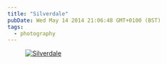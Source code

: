 ```yaml
---
title: "Silverdale"
pubDate: Wed May 14 2014 21:06:48 GMT+0100 (BST)
tags:
  - photography
---
```


<figure><a href="https://www.flickr.com/photos/domchristie/14000649229" title="Silverdale by dom christie, on Flickr"><img src="https://farm6.staticflickr.com/5317/14000649229_7ff85cef2d.jpg" alt="Silverdale"></a></figure>
